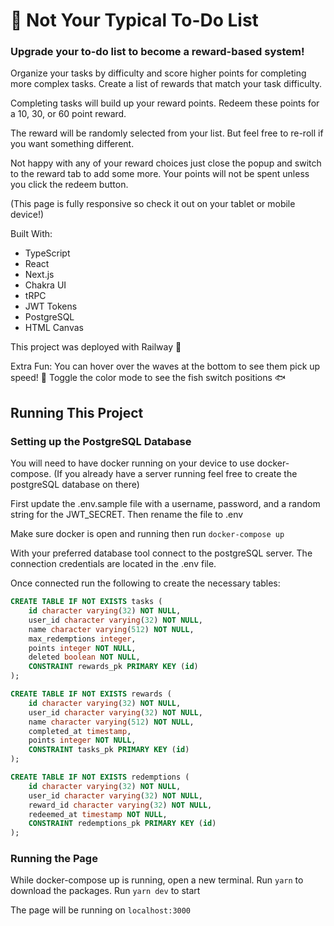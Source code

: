 # 🐳 Not Your Typical To-Do List

### Upgrade your to-do list to become a reward-based system!

Organize your tasks by difficulty and score higher points for completing more complex tasks.
Create a list of rewards that match your task difficulty.

Completing tasks will build up your reward points.
Redeem these points for a 10, 30, or 60 point reward.

The reward will be randomly selected from your list. But feel free to re-roll if you want something different.

Not happy with any of your reward choices just close the popup and switch to the reward tab to add some more.
Your points will not be spent unless you click the redeem button.

(This page is fully responsive so check it out on your tablet or mobile device!)

Built With:

- TypeScript
- React
- Next.js
- Chakra UI
- tRPC
- JWT Tokens
- PostgreSQL
- HTML Canvas

This project was deployed with Railway 🚂

Extra Fun:
You can hover over the waves at the bottom to see them pick up speed! 🌊
Toggle the color mode to see the fish switch positions 🐟

## Running This Project

### Setting up the PostgreSQL Database

You will need to have docker running on your device to use docker-compose.
(If you already have a server running feel free to create the postgreSQL database on there)

First update the .env.sample file with a username, password, and a random string for the JWT_SECRET. Then rename the file to .env

Make sure docker is open and running then run `docker-compose up`

With your preferred database tool connect to the postgreSQL server.
The connection credentials are located in the .env file.

Once connected run the following to create the necessary tables:

```sql
CREATE TABLE IF NOT EXISTS tasks (
	id character varying(32) NOT NULL,
	user_id character varying(32) NOT NULL,
	name character varying(512) NOT NULL,
	max_redemptions integer,
	points integer NOT NULL,
	deleted boolean NOT NULL,
	CONSTRAINT rewards_pk PRIMARY KEY (id)
);

CREATE TABLE IF NOT EXISTS rewards (
	id character varying(32) NOT NULL,
	user_id character varying(32) NOT NULL,
	name character varying(512) NOT NULL,
	completed_at timestamp,
	points integer NOT NULL,
	CONSTRAINT tasks_pk PRIMARY KEY (id)
);

CREATE TABLE IF NOT EXISTS redemptions (
	id character varying(32) NOT NULL,
	user_id character varying(32) NOT NULL,
	reward_id character varying(32) NOT NULL,
	redeemed_at timestamp NOT NULL,
	CONSTRAINT redemptions_pk PRIMARY KEY (id)
);
```

### Running the Page

While docker-compose up is running, open a new terminal.
Run `yarn` to download the packages.
Run `yarn dev` to start

The page will be running on `localhost:3000`
